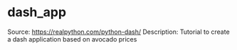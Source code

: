 dash_app
===============

Source: 		https://realpython.com/python-dash/
Description:	Tutorial to create a dash application based on avocado prices
